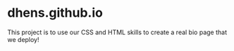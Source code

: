 # dhens.github.io

This project is to use our CSS and HTML skills to create a real bio page that we deploy!
